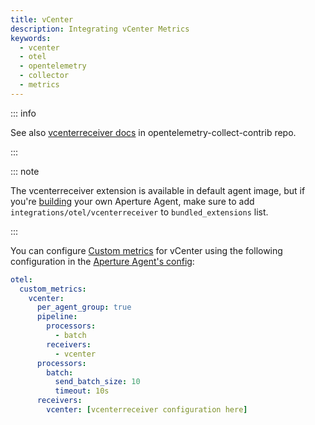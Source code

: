 ```yaml
---
title: vCenter
description: Integrating vCenter Metrics
keywords:
  - vcenter
  - otel
  - opentelemetry
  - collector
  - metrics
---
```


::: info

See also [vcenterreceiver docs][receiver] in opentelemetry-collect-contrib repo.

:::

::: note

The vcenterreceiver extension is available in default agent image, but if you're [building][build] your own Aperture Agent, make sure to add `integrations/otel/vcenterreceiver` to `bundled_extensions` list.

:::

You can configure [Custom metrics][custom-metrics] for vCenter using the
following configuration in the [Aperture Agent's config][agent-config]:

```yaml
otel:
  custom_metrics:
    vcenter:
      per_agent_group: true
      pipeline:
        processors:
          - batch
        receivers:
          - vcenter
      processors:
        batch:
          send_batch_size: 10
          timeout: 10s
      receivers:
        vcenter: [vcenterreceiver configuration here]
```

[build]: /reference/aperturectl/build/agent/agent.md
[receiver]:
  https://github.com/open-telemetry/opentelemetry-collector-contrib/tree/main/receiver/vcenterreceiver
[custom-metrics]: /reference/configuration/agent.md#custom-metrics-config
[agent-config]: /reference/configuration/agent.md#agent-o-t-e-l-config
